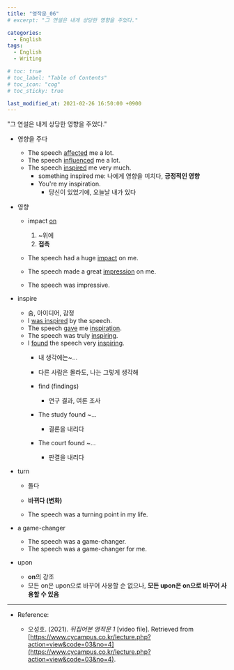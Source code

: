 ```yaml
---
title: "영작문_06"
# excerpt: "그 연설은 내게 상당한 영향을 주었다."

categories:
  - English
tags:
  - English
  - Writing

# toc: true 
# toc_label: "Table of Contents" 
# toc_icon: "cog"
# toc_sticky: true 

last_modified_at: 2021-02-26 16:50:00 +0900
---
```


"그 연설은 내게 상당한 영향을 주었다."

* 영향을 주다
    * The speech <u>affected</u> me a lot.
    * The speech <u>influenced</u> me a lot.
    * The speech <u>inspired</u> me very much.
        * something inspired me: 나에게 영향을 미치다, **긍정적인 영향**
        * You're my inspiration.
            * 당신이 있었기에, 오늘날 내가 있다

* 영향
    * impact <u>on</u>
        1. ~위에
        2. **접촉**

    * The speech had a huge <u>impact</u> on me.
    * The speech made a great <u>impression</u> on me.
    * The speech was impressive.

* inspire
    * 숨, 아이디어, 감정
    * I <u>was inspired</u> by the speech.
    * The speech <u>gave</u> me <u>inspiration</u>.
    * The speech was truly <u>inspiring</u>.
    * I <u>found</u> the speech very <u>inspiring</u>.
        * 내 생각에는~...
        * 다른 사람은 몰라도, 나는 그렇게 생각해

        * find (findings)
            * 연구 결과, 여론 조사

        * The study found ~...
            * 결론을 내리다

        * The court found ~...
            * 판결을 내리다

* turn
    * 돌다
    * **바뀌다 (변화)**
    
    * The speech was a turning point in my life.

* a game-changer
    * The speech was a game-changer.
    * The speech was a game-changer for me.

* upon
    * **on**의 강조
    * 모든 on은 upon으로 바꾸어 사용할 순 없으나, **모든 upon은 on으로 바꾸어 사용할 수 있음**

*** 

* Reference: 

    * 오성호. (2021). *뒤집어본 영작문 1* [video file]. Retrieved from [https://www.cycampus.co.kr/lecture.php?action=view&code=03&no=4](https://www.cycampus.co.kr/lecture.php?action=view&code=03&no=4).
